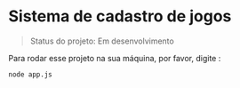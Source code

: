 # Sistema de cadastro de jogos

> Status do projeto: Em desenvolvimento

Para rodar esse projeto na sua máquina, por favor, digite : 

```
node app.js
```
